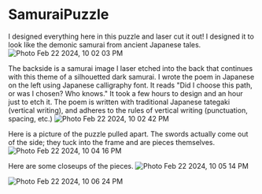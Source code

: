 # SamuraiPuzzle

I designed everything here in this puzzle and laser cut it out! I designed it to look like the demonic samurai from ancient Japanese tales.
![Photo Feb 22 2024, 10 02 03 PM](https://github.com/Mostafaafr/SamuraiPuzzle/assets/72535684/56920828-1a3a-48f5-a7ff-02372c117a14)

The backside is a samurai image I laser etched into the back that continues with this theme of a silhouetted dark samurai. I wrote the poem in Japanese on the left using Japanese calligraphy font. 
It reads "Did I choose this path, or was I chosen? Who knows." It took a few hours to design and an hour just to etch it. The poem is written with traditional Japanese tategaki (vertical writing), and adheres to the rules of vertical writing (punctuation, spacing, etc.)
![Photo Feb 22 2024, 10 02 42 PM](https://github.com/Mostafaafr/SamuraiPuzzle/assets/72535684/83272dda-1b72-406d-8fae-f28324cc1f8f)

Here is a picture of the puzzle pulled apart. The swords actually come out of the side; they tuck into the frame and are pieces themselves. 
![Photo Feb 22 2024, 10 04 16 PM](https://github.com/Mostafaafr/SamuraiPuzzle/assets/72535684/98ddf729-ac44-4653-acaf-014c34681794)

Here are some closeups of the pieces.
![Photo Feb 22 2024, 10 05 14 PM](https://github.com/Mostafaafr/SamuraiPuzzle/assets/72535684/4153d09e-d772-4b66-9072-5dd274d37d21)

![Photo Feb 22 2024, 10 06 24 PM](https://github.com/Mostafaafr/SamuraiPuzzle/assets/72535684/c7c802e8-6929-44a6-8884-e5b5f2dbc67b)
